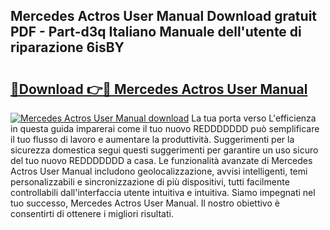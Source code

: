 ## Mercedes Actros User Manual Download gratuit PDF - Part-d3q Italiano Manuale dell'utente di riparazione 6isBY

# <h2><a href="http://dfeggxj.blite.top/?on=Mercedes+Actros+User+Manual">🔗Download 👉🔴 Mercedes Actros User Manual</a></h2>

[![Mercedes Actros User Manual download](https://i.imgur.com/lujVjoI.png)](http://dfeggxj.blite.top/?on=Mercedes+Actros+User+Manual)
La tua porta verso L'efficienza in questa guida imparerai come il tuo nuovo REDDDDDDD può semplificare il tuo flusso di lavoro e aumentare la produttività. Suggerimenti per la sicurezza domestica segui questi suggerimenti per garantire un uso sicuro del tuo nuovo REDDDDDDD a casa. Le funzionalità avanzate di Mercedes Actros User Manual includono geolocalizzazione, avvisi intelligenti, temi personalizzabili e sincronizzazione di più dispositivi, tutti facilmente controllabili dall'interfaccia utente intuitiva e intuitiva. Siamo impegnati nel tuo successo, Mercedes Actros User Manual. Il nostro obiettivo è consentirti di ottenere i migliori risultati.
